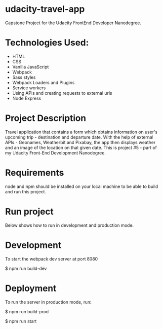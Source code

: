 # udacity-travel-app
Capstone Project for the Udacity FrontEnd Developer Nanodegree.

# Technologies Used:

* HTML
* CSS
* Vanilla JavaScript
* Webpack
* Sass styles
* Webpack Loaders and Plugins
* Service workers
* Using APIs and creating requests to external urls
* Node Express

# Project Description

 Travel application that contains a form which obtains information on user's upcoming trip - destination and departure date. With the help of external APIs - Geonames, Weatherbit and Pixabay, the app then displays weather and an image of the location on that given date. This is project #5 - part of my Udacity Front-End Development Nanodegree.
 
 # Requirements

node and npm should be installed on your local machine to be able to build and run this project.

# Run project
 
 Below shows how to run in development and production mode.

 # Development

 To start the webpack dev server at port 8080

$ npm run build-dev

# Deployment

To run the server in production mode, run:

$ npm run build-prod

$ npm run start
